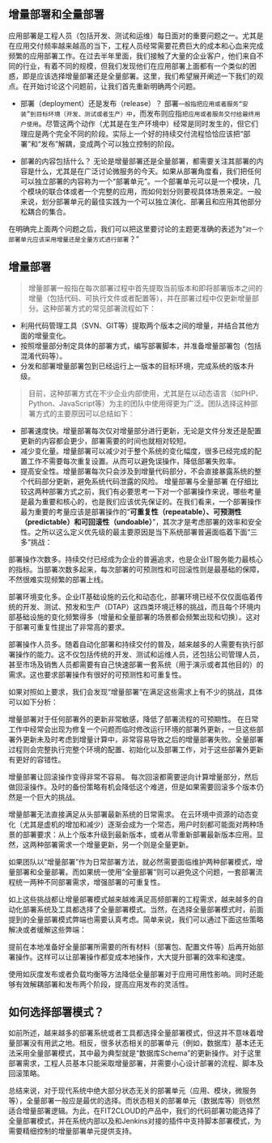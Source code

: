 ## 增量部署和全量部署
应用部署是工程人员（包括开发、测试和运维）每日面对的重要问题之一。尤其是在应用交付频率越来越高的当下，工程人员经常需要花费巨大的成本和心血来完成频繁的应用部署工作。在过去半年里面，我们接触了大量的企业客户，他们来自不同的行业，有着不同的规模，但我们发现他们在应用部署上面都有一个类似的困惑，即是应该选择增量部署还是全量部署。这里，我们希望展开阐述一下我们的观点。在开始讨论这个问题前，让我们首先重新明确两个问题。

- 部署（deployment）还是发布（release）？
部署`一般指把应用或者服务“安装”到目标环境（开发、测试或者生产）中`，而发布则应指`把应用或者服务交付给最终用户使用`。尽管这两个动作（尤其是在生产环境中）经常是同时发生的，但它们理应是两个完全不同的阶段。实际上一个好的持续交付流程恰恰应该把“部署”和“发布”解耦，变成两个可以独立控制的阶段。

- 部署的内容包括什么？
无论是增量部署还是全量部署，都需要关注其部署的内容是什么，尤其是在广泛讨论微服务的今天。如果从部署角度看，我们把任何可以独立部署的内容称为一个“部署单元”。一个部署单元可以是一个模块，几个模块的联合体或者一个完整的应用，而如何划分则要视具体场景来定。一般来说，划分部署单元的最佳实践为一个可以独立演化、部署且和应用其他部分松耦合的集合。

在明确完上面两个问题之后，我们可以把这里要讨论的主题更准确的表述为“`对一个部署单元应该采用增量还是全量方式进行部署`？”

## 增量部署
>增量部署一般指在每次部署过程中首先提取当前版本和即将部署版本之间的增量（包括代码、可执行文件或者配置等），并在部署过程中仅更新增量部分。这种部署方式的常见部署流程如下：

- 利用代码管理工具（SVN、GIT等）提取两个版本之间的增量，并结合其他方面的增量变化。
- 按照增量部分制定具体的部署方式，编写部署脚本，并准备增量部署包（包括混淆代码等）。
- 分发和部署增量部署包到已经运行上一版本的目标环境，完成系统的版本升级。
>目前，这种部署方式在不少企业内部使用，尤其是在以动态语言（如PHP、Python、JavaScript等）为主的团队中使用得更为广泛。团队选择这种部署方式的主要原因可以总结如下：

- 部署速度快。增量部署每次仅对增量部分进行更新，无论是文件分发还是配置更新的内容都会更少，部署需要的时间也就相对较短。
- 减少变化量。增量部署可以减少对于整个系统的变化幅度，很多已经完成的配置工作不需要每次重复设置。从而可以避免误操作，降低部署失败率。
- 提高安全性。增量部署每次只会涉及到增量代码部分，不会直接暴露系统的整个代码部分更新，避免系统代码泄露的风险。
增量部署与全量部署
在仔细比较这两种部署方式之前，我们有必要思考一下对一个部署操作来说，哪些考量是最为重要和核心的，也是我们应该优先保证的。在我们看来，一个部署操作最为重要的考量应该是部署操作的“**可重复性（repeatable）、可预测性（predictable）和可回滚性（undoable）**”，其次才是考虑部署的效率和安全性。之所以这么定义优先级的最主要原因是当下系统部署普遍面临着下面“三多”挑战：

部署操作次数多。持续交付已经成为企业的普遍追求，也是企业IT服务能力最核心的指标。当部署次数多起来，每次部署的可预测性和可回滚性则是最基础的保障，不然很难实现频繁的部署上线。

部署环境变化多。企业IT基础设施的云化和动态化，部署环境已经不仅仅面临着传统的开发、测试、预发和生产（DTAP）这四类环境迁移的挑战，而且每个环境内部基础设施的变化频繁得多（增量和全量部署的场景都会频繁出现和切换）。这对于部署可重复性提出了非常高的要求。

部署操作人员多。随着自动化部署和持续交付的普及，越来越多的人需要有执行部署操作的能力。这不仅包括传统的开发、测试和运维人员，还包括公司管理人员，甚至市场及销售人员都需要有自己快速部署一套系统（用于演示或者其他目的）的需求。这也要求部署操作有很好的可预测性和可重复性。

如果对照如上要求，我们会发现“增量部署”在满足这些需求上有不少的挑战，具体可以如下分析：

增量部署对于任何部署外的更新非常敏感，降低了部署流程的可预期性。
在日常工作中经常会出现为修复一个问题而临时修改运行环境的部署外更新，一旦这些部署外更新未及时考虑到增量计算中，非常容易导致之后的增量部署失败。全量部署过程则会完整执行完整个环境的配置、初始化以及部署工作，对于这些部署外更新有更好的容错性。

增量部署让回滚操作变得非常不容易。
每次回滚都需要逆向计算增量部分，然后做回滚操作。及时的备份策略有机会降低这个难道，但是如果需要回滚多个版本仍然是一个巨大的挑战。

增量部署无法直接满足从头部署最新系统的日常需求。
在云环境中资源的动态变化（尤其是虚机的增加和减少）逐渐会成为一个常态，用户时刻都可能面对两种场景的部署要求：从上个版本升级到最新版本，或者从零重新部署最新版本应用。显然，这两种部署需求一个增量更新，另一个则是全量更新。

如果团队以“增量部署”作为日常部署方法，就必然需要面临维护两种部署模式，增量部署和全量部署。而如果统一使用“全量部署”则可以避免这个问题，一套部署流程统一两种不同部署需求，增强部署的可重复性。

如上这些挑战都让增量部署模式越来越难满足高频部署的工程需求，越来越多的自动化部署系统及工具都选择了全量部署模式。当然，在选择全量部署模式时，前面提到的全量部署模式弊端也需要认真考虑。简单来说，我们可以通过下面这些策略解决或者缓解这些弊端：

提前在本地准备好全量部署所需要的所有材料（部署包、配置文件等）后再开始部署操作。这样可以让部署操作都变成本地操作，大大提升部署的效率和速度。

使用如灰度发布或者负载均衡等方法降低全量部署对于应用可用性影响。同时还能够有效解耦部署和发布两个阶段，提高应用发布的灵活性。

## 如何选择部署模式？
如前所述，越来越多的部署系统或者工具都选择全量部署模式，但这并不意味着增量部署没有用武之地。相反，很多状态相关的部署单元（例如，数据库）基本还无法采用全量部署模式，其中最为典型就是“数据库Schema”的更新操作。对于这里部署需求，工程人员基本只能采取增量部署，并需要小心设计部署的流程、脚本及回滚策略。

总结来说，对于现代系统中绝大部分状态无关的部署单元（应用、模块，微服务等），全量部署一般应是最优的选择。而状态相关的部署单元（数据库等）则依然适合增量部署逻辑。为此，在FIT2CLOUD的产品中，我们的代码部署功能选择了全量部署模式，并在系统内部以及和Jenkins对接的插件中支持脚本部署模式，为需要精细控制的增量部署单元提供支持。